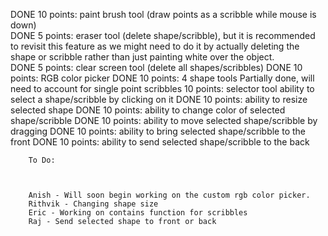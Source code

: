 DONE    10 points: paint brush tool (draw points as a scribble while mouse is down)     
DONE    5 points: eraser tool (delete shape/scribble), but it is recommended to revisit this feature as we might need to do it by actually deleting the shape or scribble rather than just painting white over the object.                              
DONE    5 points: clear screen tool (delete all shapes/scribbles)
DONE    10 points: RGB color picker
DONE    10 points: 4 shape tools
Partially done, will need to account for single point scribbles    10 points: selector tool ability to select a shape/scribble by clicking on it
DONE    10 points: ability to resize selected shape
DONE    10 points: ability to change color of selected shape/scribble
DONE    10 points: ability to move selected shape/scribble by dragging
DONE    10 points: ability to bring selected shape/scribble to the front
DONE    10 points: ability to send selected shape/scribble to the back

        To Do:

        

        Anish - Will soon begin working on the custom rgb color picker.
        Rithvik - Changing shape size
        Eric - Working on contains function for scribbles
        Raj - Send selected shape to front or back
